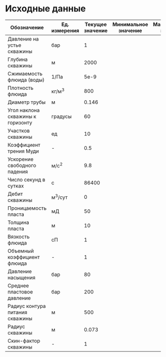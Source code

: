 # Исходные данные

| Обозначение                       | Ед. измерения     | Текущее значение | Минимальное значение | Максимальное значение |
|-----------------------------------|-------------------|------------------|----------------------|-----------------------|
| Давление на устье скважины        | бар               | 1                |                      |                       |
| Глубина скважины                  | м                 | 2000             |                      |                       | 
| Cжимаемость флюида (воды)         | 1/Па              | 5e-9             |                      |                       |
| Плотность флюида                  | кг/м<sup>3</sup>  | 800              |                      |                       |
| Диаметр трубы                     | м                 | 0.146            |                      |                       |
| Угол наклона скважины к горизонту | градусы           | 60               |                      |                       |
| Участков скважины                 | ед                | 10               |                      |                       |
| Коэффициент трения Муди           | -                 | 0.5              |                      |                       |
| Ускорение свободного падения      | м/с<sup>2</sup>   | 9.8              |                      |                       |
| Число секунд в сутках             | с                 | 86400            |                      |                       |
| Дебит скважины                    | м<sup>3</sup>/сут | 0                |                      |                       |
| Проницаемость пласта              | мД                | 50               |                      |                       |
| Толщина пласта                    | м                 | 10               |                      |                       |
| Вязкость флюида                   | сП                | 1                |                      |                       |
| Объемный коэффициент флюида       | -                 | 1                |                      |                       |
| Давление насыщения                | бар               | 80               |                      |                       |
| Среднее пластовое давление        | бар               | 200              |                      |                       |
| Радиус контура питания скважины   | м                 | 500              |                      |                       |
| Радиус скважины                   | м                 | 0.073            |                      |                       |
| Скин-фактор скважины              | -                 | 1                |                      |                       |





